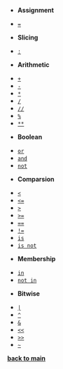 - **Assignment**

* [`=`](/operators/assignment.md)

- **Slicing**

* [`:`](/operators/slicing.md)

- **Arithmetic**

* [`+`](/operators/addition.md)
* [`-`](/operators/subtraction.md)
* [`*`](/operators/multiplication.md)
* [`/`](/operators/division.md)
* [`//`](/operators/fdivision.md)
* [`%`](/operators/remainder.md)
* [`**`](/operators/exponentiation.md)

- **Boolean**

* [`or`](/operators/or.md)
* [`and`](/operators/and.md)
* [`not`](/operators/not.md)

- **Comparsion**

* [`<`](/operators/lt.md)
* [`<=`](/operators/ltorequal.md)
* [`>`](/operators/gt.md)
* [`>=`](/operators/gtorequal.md)
* [`==`](/operators/equal.md)
* [`!=`](/operators/notequal.md)
* [`is`](/operators/is.md)
* [`is not`](/operators/isnot.md)

- **Membership**

* [`in`](/operators/in.md)
* [`not in`](/operators/notin.md)

- **Bitwise**

* [`|`](/operators/bwor.md)
* [`^`](/operators/bwexor.md)
* [`&`](/operators/bwand.md)
* [`<<`](/operators/bwshiftl.md)
* [`>>`](/operators/bwshiftr.md)
* [`~`](/operators/bwinvert.md)

[**back to main**](/)